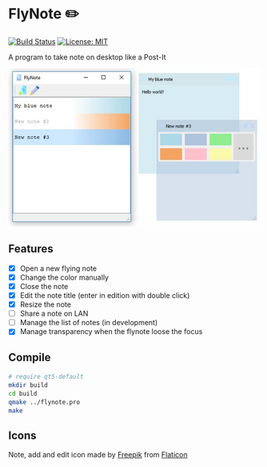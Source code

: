 # FlyNote :pencil2:
[![Build Status](https://travis-ci.org/thibDev/FlyNote.svg?branch=master)](https://travis-ci.org/thibDev/FlyNote)
[![License: MIT](https://img.shields.io/badge/License-GPLv3-blue.svg)](https://opensource.org/licenses/gpl-3.0)

A program to take note on desktop like a Post-It

![FlyNote](screenshot/sample.jpg)

## Features

* [X] Open a new flying note
* [x] Change the color manually
* [x] Close the note
* [x] Edit the note title (enter in edition with double click)
* [x] Resize the note
* [ ] Share a note on LAN
* [ ] Manage the list of notes (in development)
* [x] Manage transparency when the flynote loose the focus

## Compile

```sh
# require qt5-default
mkdir build
cd build
qmake ../flynote.pro
make
```

## Icons
Note, add and edit icon made by [Freepik](https://www.freepik.com/) from [Flaticon](www.flaticon.com)  